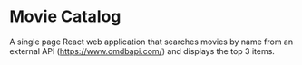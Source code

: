 # Movie Catalog

A single page React web application that searches movies by name from an external API (https://www.omdbapi.com/) and displays the top 3 items.
